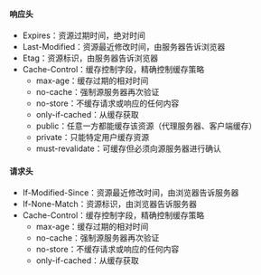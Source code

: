 #### 响应头
- Expires：资源过期时间，绝对时间
- Last-Modified：资源最近修改时间，由服务器告诉浏览器
- Etag：资源标识，由服务器告诉浏览器
- Cache-Control：缓存控制字段，精确控制缓存策略
  - max-age：缓存过期的相对时间 
  - no-cache：强制源服务器再次验证
  - no-store：不缓存请求或响应的任何内容
  - only-if-cached：从缓存获取
  - public：任意一方都能缓存该资源（代理服务器、客户端缓存）
  - private：只能特定用户缓存资源
  - must-revalidate：可缓存但必须向源服务器进行确认

#### 请求头
- If-Modified-Since：资源最近修改时间，由浏览器告诉服务器
- If-None-Match：资源标识，由浏览器告诉服务器
- Cache-Control：缓存控制字段，精确控制缓存策略
  - max-age：缓存过期的相对时间 
  - no-cache：强制源服务器再次验证
  - no-store：不缓存请求或响应的任何内容
  - only-if-cached：从缓存获取